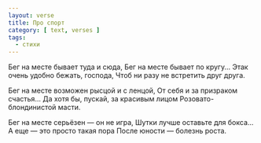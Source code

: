```yaml
---
layout: verse
title: Про спорт
category: [ text, verses ]
tags:
  - стихи
---
```

Бег на месте бывает туда и сюда,
Бег на месте бывает по кругу...
Этак очень удобно бежать, господа,
Чтоб ни разу не встретить друг друга.

Бег на месте возможен рысцой и с ленцой,
От себя и за призраком счастья...
Да хотя бы, пускай, за красивым лицом
Розовато-блондинистой масти.

Бег на месте серьёзен — он не игра,
Шутки лучше оставьте для бокса...
А еще — это просто такая пора
После юности — болезнь роста.
